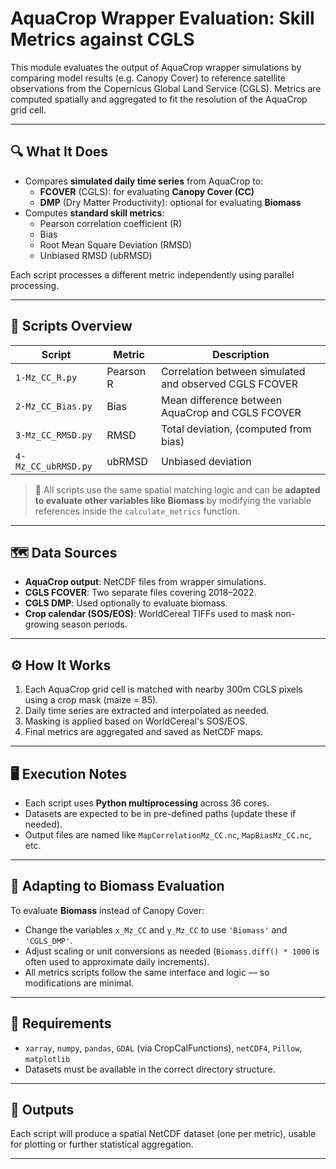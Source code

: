 # AquaCrop Wrapper Evaluation: Skill Metrics against CGLS

This module evaluates the output of AquaCrop wrapper simulations by comparing model results (e.g. Canopy Cover) to reference satellite observations from the Copernicus Global Land Service (CGLS). Metrics are computed spatially and aggregated to fit the resolution of the AquaCrop grid cell.

---

## 🔍 What It Does

- Compares **simulated daily time series** from AquaCrop to:
  - **FCOVER** (CGLS): for evaluating **Canopy Cover (CC)**
  - **DMP** (Dry Matter Productivity): optional for evaluating **Biomass**
- Computes **standard skill metrics**:
  - Pearson correlation coefficient (R)
  - Bias
  - Root Mean Square Deviation (RMSD)
  - Unbiased RMSD (ubRMSD)

Each script processes a different metric independently using parallel processing.

---

## 📂 Scripts Overview

| Script | Metric | Description |
|--------|--------|-------------|
| `1-Mz_CC_R.py` | Pearson R | Correlation between simulated and observed CGLS FCOVER |
| `2-Mz_CC_Bias.py` | Bias | Mean difference between AquaCrop and CGLS FCOVER |
| `3-Mz_CC_RMSD.py` | RMSD | Total deviation, (computed from bias)|
| `4-Mz_CC_ubRMSD.py` | ubRMSD | Unbiased deviation |

> 🔁 All scripts use the same spatial matching logic and can be **adapted to evaluate other variables like Biomass** by modifying the variable references inside the `calculate_metrics` function.

---

## 🗺 Data Sources

- **AquaCrop output**: NetCDF files from wrapper simulations.
- **CGLS FCOVER**: Two separate files covering 2018–2022.
- **CGLS DMP**: Used optionally to evaluate biomass.
- **Crop calendar (SOS/EOS)**: WorldCereal TIFFs used to mask non-growing season periods.

---

## ⚙️ How It Works

1. Each AquaCrop grid cell is matched with nearby 300m CGLS pixels using a crop mask (maize = 85).
2. Daily time series are extracted and interpolated as needed.
3. Masking is applied based on WorldCereal's SOS/EOS.
4. Final metrics are aggregated and saved as NetCDF maps.

---

## 🖥 Execution Notes

- Each script uses **Python multiprocessing** across 36 cores.
- Datasets are expected to be in pre-defined paths (update these if needed).
- Output files are named like `MapCorrelationMz_CC.nc`, `MapBiasMz_CC.nc`, etc.

---

## 🧪 Adapting to Biomass Evaluation

To evaluate **Biomass** instead of Canopy Cover:
- Change the variables `x_Mz_CC` and `y_Mz_CC` to use `'Biomass'` and `'CGLS_DMP'`.
- Adjust scaling or unit conversions as needed (`Biomass.diff() * 1000` is often used to approximate daily increments).
- All metrics scripts follow the same interface and logic — so modifications are minimal.

---

## 📌 Requirements

- `xarray`, `numpy`, `pandas`, `GDAL` (via CropCalFunctions), `netCDF4`, `Pillow`, `matplotlib`
- Datasets must be available in the correct directory structure.

---

## 📁 Outputs

Each script will produce a spatial NetCDF dataset (one per metric), usable for plotting or further statistical aggregation.

---
